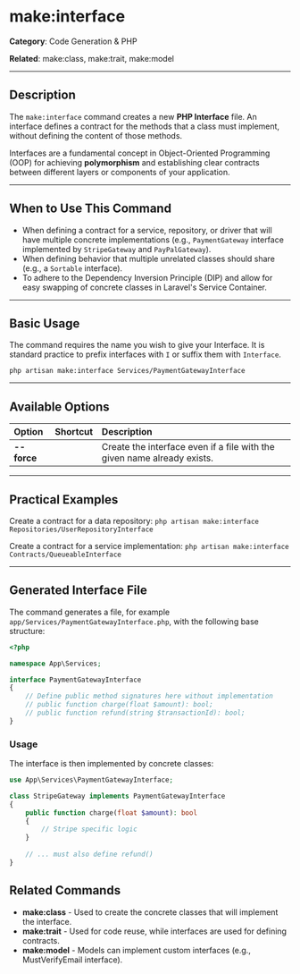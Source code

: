 # make:interface

**Category**: Code Generation & PHP

**Related**: make:class, make:trait, make:model

---

## Description

The `make:interface` command creates a new **PHP Interface** file. An interface defines a contract for the methods that a class must implement, without defining the content of those methods.

Interfaces are a fundamental concept in Object-Oriented Programming (OOP) for achieving **polymorphism** and establishing clear contracts between different layers or components of your application.

---

## When to Use This Command

- When defining a contract for a service, repository, or driver that will have multiple concrete implementations (e.g., `PaymentGateway` interface implemented by `StripeGateway` and `PayPalGateway`).
- When defining behavior that multiple unrelated classes should share (e.g., a `Sortable` interface).
- To adhere to the Dependency Inversion Principle (DIP) and allow for easy swapping of concrete classes in Laravel's Service Container.

---

## Basic Usage

The command requires the name you wish to give your Interface. It is standard practice to prefix interfaces with `I` or suffix them with `Interface`.

`php artisan make:interface Services/PaymentGatewayInterface`

---

## Available Options

| Option | Shortcut | Description |
| :--- | :--- | :--- |
| **--force** | | Create the interface even if a file with the given name already exists. |

---

## Practical Examples

Create a contract for a data repository:
`php artisan make:interface Repositories/UserRepositoryInterface`

Create a contract for a service implementation:
`php artisan make:interface Contracts/QueueableInterface`

---

## Generated Interface File

The command generates a file, for example `app/Services/PaymentGatewayInterface.php`, with the following base structure:

```php
<?php

namespace App\Services;

interface PaymentGatewayInterface
{
    // Define public method signatures here without implementation
    // public function charge(float $amount): bool;
    // public function refund(string $transactionId): bool;
}
```
### Usage

The interface is then implemented by concrete classes:
```php
use App\Services\PaymentGatewayInterface;

class StripeGateway implements PaymentGatewayInterface
{
    public function charge(float $amount): bool
    {
        // Stripe specific logic
    }
    
    // ... must also define refund()
}
```
## Related Commands

* **make:class** - Used to create the concrete classes that will implement the interface.
* **make:trait** - Used for code reuse, while interfaces are used for defining contracts.
* **make:model** - Models can implement custom interfaces (e.g., MustVerifyEmail interface).
